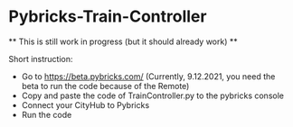 # Pybricks-Train-Controller

** This is still work in progress (but it should already work) **

Short instruction: 
- Go to https://beta.pybricks.com/ (Currently, 9.12.2021, you need the beta to run the code because of the Remote)
- Copy and paste the code of TrainController.py to the pybricks console
- Connect your CityHub to Pybricks
- Run the code

